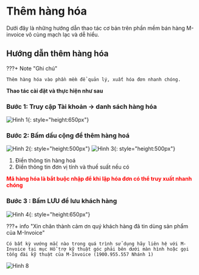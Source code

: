 # **Thêm hàng hóa**

Dưới đây là những hướng dẫn thao tác cơ bản trên phần mềm bán hàng M-invoice vô cùng mạch lạc và dễ hiểu.

## **Hướng dẫn thêm hàng hóa**

???+ Note "Ghi chú"

    Thêm hàng hóa vào phần mềm để quản lý, xuất hóa đơn nhanh chóng.

**Thao tác cài đặt và thực hiện như sau**

### **Bước 1: Truy cập Tài khoản -> danh sách hàng hóa**

![Hình 1](../../assets/images/mSeller/danh-sach-hang-hoa-1.png){: style="height:650px"}

### **Bước 2: Bấm dấu cộng để thêm hàng hoá**

![Hình 2](../../assets/images/mSeller/danh-sach-hang-hoa-2.png){: style="height:500px"}
![Hình 3](../../assets/images/mSeller/danh-sach-hang-hoa-3.png){: style="height:500px"}

1. Điền thông tin hàng hoá
2. Điền thông tin đơn vị tính và thuế suất nếu có

<span style="color: red; font-weight: bold">Mã hàng hóa là bắt buộc nhập để khi lập hóa đơn có thể truy xuất nhanh chóng</span>

### **Bước 3 : Bấm **LƯU** để lưu khách hàng**

![Hình 4](../../assets/images/mSeller/danh-sach-hang-hoa-4.png){: style="height:650px"}

???+ info "Xin chân thành cảm ơn quý khách hàng đã tin dùng sản phẩm của M-Invoice"

    Có bất kỳ vướng mắc nào trong quá trình sử dụng hãy liên hệ với M-Invoice tại mục Hỗ trợ kỹ thuật góc phải bên dưới màn hình hoặc gọi tổng đài kỹ thuật của M-Invoice (1900.955.557 Nhánh 1)

![Hình 8](../../assets/images/invoice2/hotro.png)
